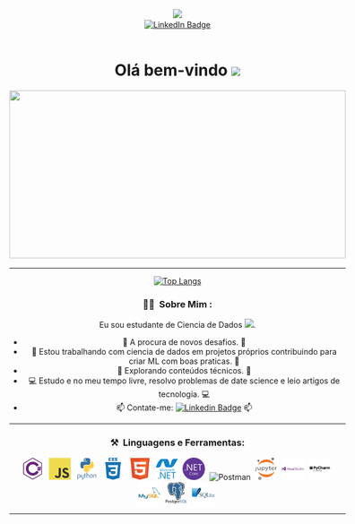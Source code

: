 
<div id="container" align="center" style="display: flex; flex-direction: column; align-items: center;">
  <div id="header">
    <img src="https://media.giphy.com/media/M9gbBd9nbDrOTu1Mqx/giphy.gif" width="100"/>
  </div>
  <div id="badges">
    <a href="https://www.linkedin.com/in/raicy-augusto-rodrigues-pinto-a89201263/">
      <img src="https://img.shields.io/badge/LinkedIn-blue?style=for-the-badge&logo=linkedin&logoColor=white" alt="LinkedIn Badge"/>
    </a>
    <div id ="badges">
      <img src="https://komarev.com/ghpvc/?username=Raicy-Augusto&style=flat-square&color=blue" alt=""/>
    <div>
  </div>
</div>
<h1>
  Olá bem-vindo
  <img src="https://media.giphy.com/media/hvRJCLFzcasrR4ia7z/giphy.gif" width="30px"/>
 </h1>
<div align="center">
  <img src="https://media.giphy.com/media/dWesBcTLavkZuG35MI/giphy.gif" width="600" height="300"/>
</div>

---
[![Top Langs](https://github-readme-stats.vercel.app/api/top-langs/?username=RaicyAugusto&hide_progress=true&theme=dark)](https://github.com/anuraghazra/github-readme-stats)
### :man_technologist: &nbsp;Sobre Mim :    
Eu sou estudante de Ciencia de Dados  <img src="https://media.giphy.com/media/WUlplcMpOCEmTGBtBW/giphy.gif" width="30">.

- 💼 A procura de novos desafios. 💼
- 🔭 Estou trabalhando com ciencia de dados em projetos próprios contribuindo para criar ML com boas praticas. 🔭
- 🌱 Explorando conteúdos técnicos. 🌱
- 💻 Estudo e no meu tempo livre, resolvo problemas de date science  e leio artigos de tecnologia. 💻
- 📫 Contate-me: [![Linkedin Badge](https://img.shields.io/badge/-LinkedIn-blue?style=flat&logo=Linkedin&logoColor=white)](https://www.linkedin.com/in/raicy-augusto-rodrigues-pinto-a89201263/) 📫

---

### ⚒ &nbsp;Linguagens e Ferramentas:
<div = "L&F">
 <img src="https://github.com/devicons/devicon/blob/master/icons/csharp/csharp-line.svg" title="CSharp" alt="" width="40" height="40"/>&nbsp;
 <img src="https://github.com/devicons/devicon/blob/master/icons/javascript/javascript-original.svg" title="JavaScript" alt="JavaScript" width="40" height="40"/>&nbsp;
 <img src="https://github.com/devicons/devicon/blob/master/icons/python/python-original-wordmark.svg" title="Python" alt="Python" width="40" height="40"/>&nbsp;
 <img src="https://github.com/devicons/devicon/blob/master/icons/css3/css3-plain-wordmark.svg"  title="CSS3" alt="CSS" width="40" height="40"/>&nbsp;
 <img src="https://github.com/devicons/devicon/blob/master/icons/html5/html5-original.svg" title="HTML5" alt="HTML" width="40" height="40"/>&nbsp;
 <img src="https://github.com/devicons/devicon/blob/master/icons/dot-net/dot-net-plain-wordmark.svg" title=".NET" alt=".NET" width="40" height="40"/>&nbsp;
 <img src="https://github.com/devicons/devicon/blob/master/icons/dotnetcore/dotnetcore-original.svg" title=".NET Core" alt=".NET-Core" width="40" height="40"/>&nbsp;
 <img src="https://www.vectorlogo.zone/logos/getpostman/getpostman-icon.svg" title="Postman"  alt="Postman" width="40" height="40"/>&nbsp;
 <img src="https://github.com/devicons/devicon/blob/master/icons/jupyter/jupyter-original-wordmark.svg" title="Jupyter"  alt="Jupyter" width="40" height="40"/>&nbsp;
 <img src="https://github.com/devicons/devicon/blob/master/icons/visualstudio/visualstudio-plain-wordmark.svg" title="Visual Studio" alt="Visual Studio" width="40" height="40"/>&nbsp; 
 <img src="https://github.com/devicons/devicon/blob/master/icons/pycharm/pycharm-plain-wordmark.svg"  title="Pycharm" alt="Pycharm" width="40" height="40"/>&nbsp; 
 <img src="https://github.com/devicons/devicon/blob/master/icons/mysql/mysql-original-wordmark.svg" title="MySQL"  alt="MySQL" width="40" height="40"/>&nbsp; 
 <img src="https://github.com/devicons/devicon/blob/master/icons/postgresql/postgresql-original-wordmark.svg" title="PostgreSQL"  alt="PostgreSQL" width="40" height="40"/>&nbsp;
 <img src="https://github.com/devicons/devicon/blob/master/icons/sqlite/sqlite-original-wordmark.svg" title="SQLite"  alt="SQLite" width="40" height="40"/>&nbsp;
<div>  
  
---
